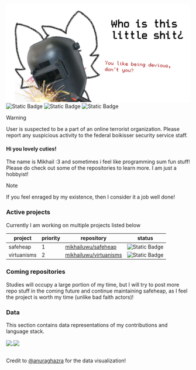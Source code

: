 ![who is this shit](me.png)
![Static Badge](https://img.shields.io/badge/mental_evaluation-highly_schizophrenic-red)
![Static Badge](https://img.shields.io/badge/slightly_unhinged-red)
![Static Badge](https://img.shields.io/badge/might_be_put_in_a_rubber_room-red)

> [!WARNING]
> User is suspected to be a part of an online terrorist organization. Please report any suspicious activity to the federal boikisser security service staff.

#### Hi you lovely cuties!
The name is Mikhail :3 and sometimes i feel like programming sum fun stuff! Please do check out some of the repositories to learn more. I am just a hobbyist!

> [!NOTE]
> If you feel enraged by my existence, then I consider it a job well done!

### Active projects
Currently I am working on multiple projects listed below

| **project** | **priority** | **repository**                                                       | **status**                                                    |
|-------------|--------------|----------------------------------------------------------------------|---------------------------------------------------------------|
| safeheap    | 1            | [mikhailuwu/safeheap](https://github.com/mikhailuwu/safeheap)        | ![Static Badge](https://img.shields.io/badge/Not--ready-red)  |
| virtuanisms | 2            | [mikhailuwu/virtuanisms](https://github.com/mikhailuwu/virtuanisms)  | ![Static Badge](https://img.shields.io/badge/Not--ready-red)  |

### Coming repositories
Studies will occupy a large portion of my time, but I will try to post more repo stuff in the coming future and continue maintaining safeheap, as I feel the project is worth my time (unlike bad faith actors)!

### Data
This section contains data representations of my contributions and language stack.

 <a href="https://github.com/anuraghazra/github-readme-stats">
  <img height=200 align="center" src="https://github-readme-stats.vercel.app/api?username=mikhailuwu&theme=github_dark" />
</a>
<a href="https://github.com/anuraghazra/convoychat">
  <img height=200 align="center" src="https://github-readme-stats.vercel.app/api/top-langs?username=mikhailuwu&layout=compact&langs_count=8&card_width=320&theme=github_dark" />
</a>

<br>Credit to [@anuraghazra](https://github.com/anuraghazra/github-readme-stats) for the data visualization!
